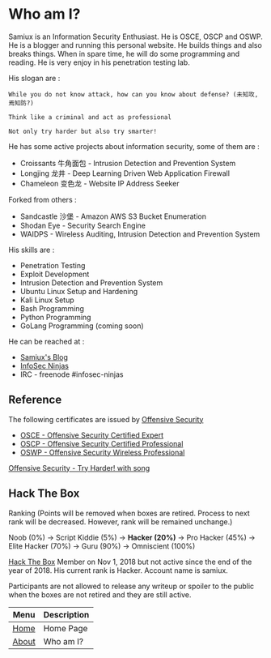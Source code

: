 # **Who am I?**

Samiux is an Information Security Enthusiast.  He is OSCE, OSCP and OSWP.  He is a blogger and running this personal website.  He builds things and also breaks things.  When in spare time, he will do some programming and reading.  He is very enjoy in his penetration testing lab.<br>

His slogan are :

```While you do not know attack, how can you know about defense? (未知攻,焉知防?)```

```Think like a criminal and act as professional```

```Not only try harder but also try smarter!```

He has some active projects about information security, some of them are :

- Croissants 牛角面包 - Intrusion Detection and Prevention System
- Longjing 龙井 - Deep Learning Driven Web Application Firewall
- Chameleon 变色龙 - Website IP Address Seeker

Forked from others :

- Sandcastle 沙堡 - Amazon AWS S3 Bucket Enumeration
- Shodan Eye - Security Search Engine
- WAIDPS - Wireless Auditing, Intrusion Detection and Prevention System

His skills are :

- Penetration Testing
- Exploit Development
- Intrusion Detection and Prevention System
- Ubuntu Linux Setup and Hardening
- Kali Linux Setup
- Bash Programming
- Python Programming
- GoLang Programming (coming soon)

He can be reached at :

- [Samiux's Blog](https://samiux.blogspot.com)
- [InfoSec Ninjas](https://samiux.github.io) 
- IRC - freenode #infosec-ninjas

## **Reference**

The following certificates are issued by [Offensive Security](https://www.offensive-security.com)

- [OSCE - Offensive Security Certified Expert](https://www.offensive-security.com/ctp-osce/)
- [OSCP - Offensive Security Certified Professional](https://www.offensive-security.com/pwk-oscp/)
- [OSWP - Offensive Security Wireless Professional](https://www.offensive-security.com/wifu-oswp/)

[Offensive Security - Try Harder! with song](https://www.offensive-security.com/offsec/say-try-harder/)

## **Hack The Box**

Ranking (Points will be removed when boxes are retired.  Process to next rank will be decreased.  However, rank will be remained unchange.)

Noob (0%) -> Script Kiddie (5%) -> **Hacker (20%)** -> Pro Hacker (45%) -> Elite Hacker (70%) -> Guru (90%) -> Omniscient (100%)

[Hack The Box](https://www.hackthebox.eu) Member on Nov 1, 2018 but not active since the end of the year of 2018.  His current rank is Hacker.  Account name is samiux.

Participants are not allowed to release any writeup or spoiler to the public when the boxes are not retired and they are still active.

| Menu              | Description  |
|-------------------|--------------|
|[Home](/README.md) | Home Page    |
|[About](/about.md) | Who am I?    |

